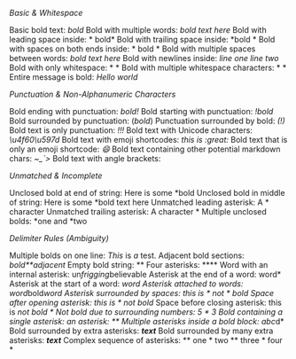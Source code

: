 *Basic & Whitespace*

Basic bold text: *bold*
Bold with multiple words: *bold text here*
Bold with leading space inside: * bold*
Bold with trailing space inside: *bold *
Bold with spaces on both ends inside: * bold *
Bold with multiple spaces between words: *bold  text   here*
Bold with newlines inside: *line one
line two*
Bold with only whitespace: * *
Bold with multiple whitespace characters: *   *
Entire message is bold: *Hello world*


*Punctuation & Non-Alphanumeric Characters*

Bold ending with punctuation: *bold!*
Bold starting with punctuation: *!bold*
Bold surrounded by punctuation: (*bold*)
Punctuation surrounded by bold: *(!)*
Bold text is only punctuation: *!!!*
Bold text with Unicode characters: *\u4f60\u597d*
Bold text with emoji shortcodes: *this is :great:*
Bold text that is only an emoji shortcode: *:smile:*
Bold text containing other potential markdown chars: *~_`>*
Bold text with angle brackets: *<not a link>*


*Unmatched & Incomplete*

Unclosed bold at end of string: Here is some *bold
Unclosed bold in middle of string: Here is some *bold text here
Unmatched leading asterisk: A * character
Unmatched trailing asterisk: A character *
Multiple unclosed bolds: *one and *two


*Delimiter Rules (Ambiguity)*

Multiple bolds on one line: *This* is *a* test.
Adjacent bold sections: *bold**adjacent*
Empty bold string: **
Four asterisks: ****
Word with an internal asterisk: un*frigging*believable
Asterisk at the end of a word: word*
Asterisk at the start of a word: *word
Asterisk attached to words: word*bold*word
Asterisk surrounded by spaces: this is * not * bold
Space after opening asterisk: this is * not bold*
Space before closing asterisk: this is *not bold *
Not bold due to surrounding numbers: 5 * 3
Bold containing a single asterisk: *an asterisk: **
Multiple asterisks inside a bold block: *a*b*c*d*
Bold surrounded by extra asterisks: ***text***
Bold surrounded by many extra asterisks: *****text*****
Complex sequence of asterisks: ** one * two ** three * four *

